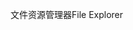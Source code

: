 <span data-ttu-id="46a01-101">文件资源管理器</span><span class="sxs-lookup"><span data-stu-id="46a01-101">File Explorer</span></span>